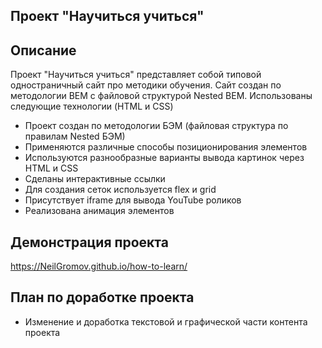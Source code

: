 ## Проект "Научиться учиться"

## Описание

Проект "Научиться учиться" представляет собой типовой одностраничный сайт про методики обучения. Сайт создан по методологии BEM с файловой структурой Nested BEM.
Использованы следующие технологии (HTML и CSS)

- Проект создан по методологии БЭМ (файловая структура по правилам Nested БЭМ)
- Применяются различные способы позиционирования элементов
- Используются разнообразные варианты вывода картинок через HTML и CSS
- Сделаны интерактивные ссылки
- Для создания сеток используется flex и grid
- Присутствует iframe для вывода YouTube роликов
- Реализована анимация элементов

## Демонстрация проекта
https://NeilGromov.github.io/how-to-learn/

## План по доработке проекта
- Изменение и доработка текстовой и графической части контента проекта
